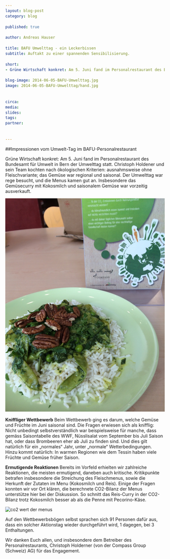 ```yaml
---
layout: blog-post
category: blog

published: true

author: Andreas Hauser

title: BAFU Umwelttag - ein Leckerbissen
subtitle: Auftakt zu einer spannenden Sensibilisierung.

short: 
- Grüne Wirtschaft konkret: Am 5. Juni fand im Personalrestaurant des Bundesamt für Umwelt ...

blog-image: 2014-06-05-BAFU-Umwelttag.jpg
image: 2014-06-05-BAFU-Umwelttag/hand.jpg


circa: 
media: 
slides:
tags:
partner:


---
```



##Impressionen vom Umwelt-Tag im BAFU-Personalrestaurant

Grüne Wirtschaft konkret: Am 5. Juni fand im Personalrestaurant des Bundesamt für Umwelt in Bern der Umwelttag statt. Christoph Holdener und sein Team kochten nach ökologischen Kriterien: ausnahmsweise ohne Fleischvariante; das Gemüse war regional und saisonal. Der Umwelttag war rege besucht, und die Menus kamen gut an. Insbesondere das Gemüsecurry mit Kokosmilch und saisonalem Gemüse war vorzeitig ausverkauft. 

![menu](/img/blog/2014-06-05-BAFU-Umwelttag/menu.jpg "Leckeres Menu")
 
**Kniffliger Wettbewerb**
Beim Wettbewerb ging es darum, welche Gemüse und Früchte im Juni saisonal sind. Die Fragen erwiesen sich als knifflig: Nicht unbedingt selbstverständlich war beispielsweise für manche, dass gemäss Saisontabelle des WWF, Nüsslisalat vom September bis Juli Saison hat, oder dass Brombeeren eher ab Juli zu finden sind. Und dies gilt natürlich für ein „normales“ Jahr, unter „normale“ Wetterbedingungen. Hinzu kommt natürlich: In warmen Regionen wie dem Tessin haben viele Früchte und Gemüse früher Saison. 

**Ermutigende Reaktionen**
Bereits im Vorfeld erhielten wir zahlreiche Reaktionen, die meisten ermutigend, daneben auch kritische. Kritikpunkte betrafen insbesondere die Streichung des Fleischmenus, sowie die Herkunft der Zutaten im Menu (Kokosmilch und Reis). Einige der Fragen konnten wir vor Ort klären, die berechnete CO2-Bilanz der Menus unterstütze hier bei der Diskussion. So schnitt das Reis-Curry in der CO2-Bilanz trotz Kokosmilch besser ab als die Penne mit Pecorino-Käse.

![co2 wert der menus](/img/blog/2014-06-05-BAFU-Umwelttag/co2.jpg "CO2 Wert der Menus")

Auf den Wettbewerbsbögen selbst sprachen sich 91 Personen dafür aus, dass ein solcher Aktionstag wieder durchgeführt wird, 1 dagegen, bei 3 Enthaltungen.  

Wir danken Euch allen, und insbesondere dem Betreiber des Personalrestaurants, Christoph Holderner (von der Compass Group (Schweiz) AG) für das Engagement.

